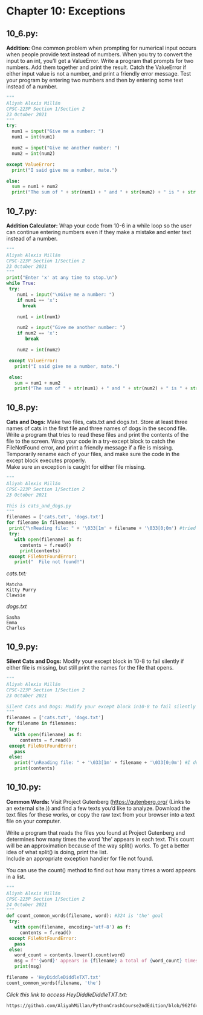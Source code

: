 # Chapter 10: Exceptions
## 10_6.py:
**Addition:** One common problem when prompting for numerical input occurs when people provide text instead of numbers. 
When you try to convert the input to an int, you’ll get a ValueError. Write a program that prompts for two numbers. 
Add them together and print the result. Catch the ValueError if either input value is not a number, and print a friendly error message. 
Test your program by entering two numbers and then by entering some text instead of a number.
```python
"""
Aliyah Alexis Millán
CPSC-223P Section 1/Section 2
23 October 2021
"""
try:
  num1 = input("Give me a number: ")
  num1 = int(num1)

  num2 = input("Give me another number: ")
  num2 = int(num2)

except ValueError:
  print("I said give me a number, mate.")

else:
  sum = num1 + num2
  print("The sum of " + str(num1) + " and " + str(num2) + " is " + str(sum) + ".")
```
## 10_7.py:
**Addition Calculator:** Wrap your code from 10-6 in a while loop so the user can continue entering numbers even if they make a mistake and enter text instead of a number.
 ```python
 """
Aliyah Alexis Millán
CPSC-223P Section 1/Section 2
23 October 2021
"""
print("Enter 'x' at any time to stop.\n")
while True:
  try:
     num1 = input("\nGive me a number: ")
     if num1 == 'x':
       break

     num1 = int(num1)

     num2 = input("Give me another number: ")
     if num2 == 'x':
        break

     num2 = int(num2)

  except ValueError:
    print("I said give me a number, mate.")

  else:
    sum = num1 + num2
    print("The sum of " + str(num1) + " and " + str(num2) + " is " + str(sum) + ".")
 ```
 ## 10_8.py:
**Cats and Dogs:** Make two files, cats.txt and dogs.txt. Store at least three names of cats in the first file and three names of dogs in the second file. 
 Write a program that tries to read these files and print the contents of the file to the screen. 
 Wrap your code in a try-except block to catch the FileNotFound error, and print a friendly message if a file is missing. 
 Temporarily rename each of your files, and make sure the code in the except block executes properly.  
 Make sure an exception is caught for either file missing.
 ```python
 """
Aliyah Alexis Millán
CPSC-223P Section 1/Section 2
23 October 2021

This is cats_and_dogs.py
"""
filenames = ['cats.txt', 'dogs.txt']
for filename in filenames:
  print("\nReading file: " + '\033[1m' + filename + '\033[0;0m') #tried to make the filename bold (I don't think it worked :/ )
  try:
    with open(filename) as f:
      contents = f.read()
      print(contents)
  except FileNotFoundError:
    print("  File not found!")
  ```
_cats.txt:_
```
Matcha
Kitty Purry
Clawsie
```
_dogs.txt_
```
Sasha
Emma
Charles
 ```
 ## 10_9.py:
 **Silent Cats and Dogs:** Modify your except block in 10-8 to fail silently if either file is missing, but still print the names for the file that opens.
 ```python
 """
Aliyah Alexis Millán
CPSC-223P Section 1/Section 2
23 October 2021

Silent Cats and Dogs: Modify your except block in10-8 to fail silently if either file is missing, but still print the names for the file that opens.
"""
filenames = ['cats.txt', 'dogs.txt']
for filename in filenames:
  try:
    with open(filename) as f:
      contents = f.read()
  except FileNotFoundError:
    pass
  else:
    print("\nReading file: " + '\033[1m' + filename + '\033[0;0m') #I don't think the bold actually worked
    print(contents)
``` 
 ## 10_10.py:
**Common Words:** Visit Project Gutenberg (https://gutenberg.org/ (Links to an external site.)) and find a few texts you’d like to analyze. 
Download the text files for these works, or copy the raw text from your browser into a text file on your computer.

Write a program that reads the files you found at Project Gutenberg and determines how many times the word 'the' appears in each text. 
This count will be an approximation because of the way split() works.  To get a better idea of what split() is doing, print the list.  
Include an appropriate exception handler for file not found.

You can use the count() method to find out how many times a word appears in a list.  
 ```python
 """
Aliyah Alexis Millán
CPSC-223P Section 1/Section 2
24 October 2021 
"""
def count_common_words(filename, word): #324 is 'the' goal
  try:
    with open(filename, encoding='utf-8') as f:
      contents = f.read()
  except FileNotFoundError:
    pass
  else:
    word_count = contents.lower().count(word)
    msg = f"'{word}' appears in {filename} a total of {word_count} times."
    print(msg)

filename = 'HeyDiddleDiddleTXT.txt'
count_common_words(filename, 'the')
 ```
_Click this link to access HeyDiddleDiddleTXT.txt:_
 ```
 https://github.com/AliyahMillan/PythonCrashCourse2ndEdition/blob/962fd45eb07d1ef652b3920d257ba7f06b839d79/Chapter%2010/HeyDiddleDiddleTXT.txt
 ```
 
 
 
 
 
 
 
 

